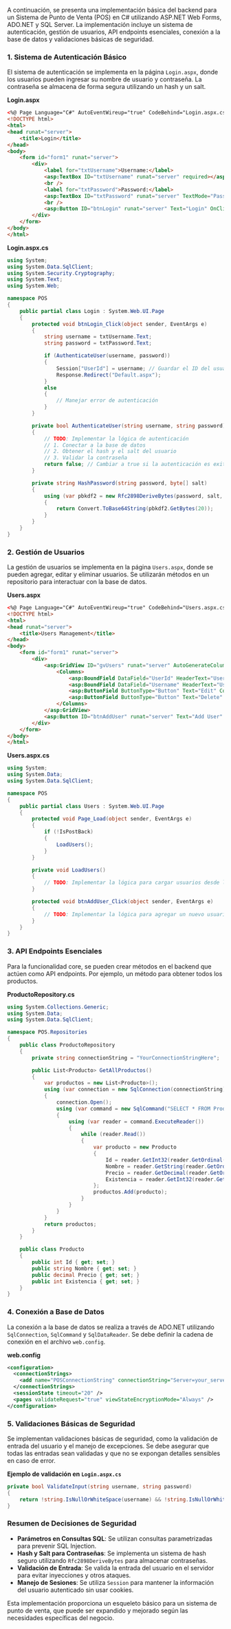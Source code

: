 A continuación, se presenta una implementación básica del backend para un Sistema de Punto de Venta (POS) en C# utilizando ASP.NET Web Forms, ADO.NET y SQL Server. La implementación incluye un sistema de autenticación, gestión de usuarios, API endpoints esenciales, conexión a la base de datos y validaciones básicas de seguridad.

### 1. Sistema de Autenticación Básico

El sistema de autenticación se implementa en la página `Login.aspx`, donde los usuarios pueden ingresar su nombre de usuario y contraseña. La contraseña se almacena de forma segura utilizando un hash y un salt.

**Login.aspx**
```aspx
<%@ Page Language="C#" AutoEventWireup="true" CodeBehind="Login.aspx.cs" Inherits="POS.Login" %>
<!DOCTYPE html>
<html>
<head runat="server">
    <title>Login</title>
</head>
<body>
    <form id="form1" runat="server">
        <div>
            <label for="txtUsername">Username:</label>
            <asp:TextBox ID="txtUsername" runat="server" required></asp:TextBox>
            <br />
            <label for="txtPassword">Password:</label>
            <asp:TextBox ID="txtPassword" runat="server" TextMode="Password" required></asp:TextBox>
            <br />
            <asp:Button ID="btnLogin" runat="server" Text="Login" OnClick="btnLogin_Click" />
        </div>
    </form>
</body>
</html>
```

**Login.aspx.cs**
```csharp
using System;
using System.Data.SqlClient;
using System.Security.Cryptography;
using System.Text;
using System.Web;

namespace POS
{
    public partial class Login : System.Web.UI.Page
    {
        protected void btnLogin_Click(object sender, EventArgs e)
        {
            string username = txtUsername.Text;
            string password = txtPassword.Text;

            if (AuthenticateUser(username, password))
            {
                Session["UserId"] = username; // Guardar el ID del usuario en la sesión
                Response.Redirect("Default.aspx");
            }
            else
            {
                // Manejar error de autenticación
            }
        }

        private bool AuthenticateUser(string username, string password)
        {
            // TODO: Implementar la lógica de autenticación
            // 1. Conectar a la base de datos
            // 2. Obtener el hash y el salt del usuario
            // 3. Validar la contraseña
            return false; // Cambiar a true si la autenticación es exitosa
        }

        private string HashPassword(string password, byte[] salt)
        {
            using (var pbkdf2 = new Rfc2898DeriveBytes(password, salt, 10000))
            {
                return Convert.ToBase64String(pbkdf2.GetBytes(20));
            }
        }
    }
}
```

### 2. Gestión de Usuarios

La gestión de usuarios se implementa en la página `Users.aspx`, donde se pueden agregar, editar y eliminar usuarios. Se utilizarán métodos en un repositorio para interactuar con la base de datos.

**Users.aspx**
```aspx
<%@ Page Language="C#" AutoEventWireup="true" CodeBehind="Users.aspx.cs" Inherits="POS.Users" %>
<!DOCTYPE html>
<html>
<head runat="server">
    <title>Users Management</title>
</head>
<body>
    <form id="form1" runat="server">
        <div>
            <asp:GridView ID="gvUsers" runat="server" AutoGenerateColumns="False">
                <Columns>
                    <asp:BoundField DataField="UserId" HeaderText="User ID" />
                    <asp:BoundField DataField="Username" HeaderText="Username" />
                    <asp:ButtonField ButtonType="Button" Text="Edit" CommandName="Edit" />
                    <asp:ButtonField ButtonType="Button" Text="Delete" CommandName="Delete" />
                </Columns>
            </asp:GridView>
            <asp:Button ID="btnAddUser" runat="server" Text="Add User" OnClick="btnAddUser_Click" />
        </div>
    </form>
</body>
</html>
```

**Users.aspx.cs**
```csharp
using System;
using System.Data;
using System.Data.SqlClient;

namespace POS
{
    public partial class Users : System.Web.UI.Page
    {
        protected void Page_Load(object sender, EventArgs e)
        {
            if (!IsPostBack)
            {
                LoadUsers();
            }
        }

        private void LoadUsers()
        {
            // TODO: Implementar la lógica para cargar usuarios desde la base de datos
        }

        protected void btnAddUser_Click(object sender, EventArgs e)
        {
            // TODO: Implementar la lógica para agregar un nuevo usuario
        }
    }
}
```

### 3. API Endpoints Esenciales

Para la funcionalidad core, se pueden crear métodos en el backend que actúen como API endpoints. Por ejemplo, un método para obtener todos los productos.

**ProductoRepository.cs**
```csharp
using System.Collections.Generic;
using System.Data;
using System.Data.SqlClient;

namespace POS.Repositories
{
    public class ProductoRepository
    {
        private string connectionString = "YourConnectionStringHere";

        public List<Producto> GetAllProductos()
        {
            var productos = new List<Producto>();
            using (var connection = new SqlConnection(connectionString))
            {
                connection.Open();
                using (var command = new SqlCommand("SELECT * FROM Productos", connection))
                {
                    using (var reader = command.ExecuteReader())
                    {
                        while (reader.Read())
                        {
                            var producto = new Producto
                            {
                                Id = reader.GetInt32(reader.GetOrdinal("Id")),
                                Nombre = reader.GetString(reader.GetOrdinal("Nombre")),
                                Precio = reader.GetDecimal(reader.GetOrdinal("Precio")),
                                Existencia = reader.GetInt32(reader.GetOrdinal("Existencia"))
                            };
                            productos.Add(producto);
                        }
                    }
                }
            }
            return productos;
        }
    }

    public class Producto
    {
        public int Id { get; set; }
        public string Nombre { get; set; }
        public decimal Precio { get; set; }
        public int Existencia { get; set; }
    }
}
```

### 4. Conexión a Base de Datos

La conexión a la base de datos se realiza a través de ADO.NET utilizando `SqlConnection`, `SqlCommand` y `SqlDataReader`. Se debe definir la cadena de conexión en el archivo `web.config`.

**web.config**
```xml
<configuration>
  <connectionStrings>
    <add name="POSConnectionString" connectionString="Server=your_server;Database=your_database;User Id=your_user;Password=your_password;" providerName="System.Data.SqlClient" />
  </connectionStrings>
  <sessionState timeout="20" />
  <pages validateRequest="true" viewStateEncryptionMode="Always" />
</configuration>
```

### 5. Validaciones Básicas de Seguridad

Se implementan validaciones básicas de seguridad, como la validación de entrada del usuario y el manejo de excepciones. Se debe asegurar que todas las entradas sean validadas y que no se expongan detalles sensibles en caso de error.

**Ejemplo de validación en `Login.aspx.cs`**
```csharp
private bool ValidateInput(string username, string password)
{
    return !string.IsNullOrWhiteSpace(username) && !string.IsNullOrWhiteSpace(password);
}
```

### Resumen de Decisiones de Seguridad

- **Parámetros en Consultas SQL**: Se utilizan consultas parametrizadas para prevenir SQL Injection.
- **Hash y Salt para Contraseñas**: Se implementa un sistema de hash seguro utilizando `Rfc2898DeriveBytes` para almacenar contraseñas.
- **Validación de Entrada**: Se valida la entrada del usuario en el servidor para evitar inyecciones y otros ataques.
- **Manejo de Sesiones**: Se utiliza `Session` para mantener la información del usuario autenticado sin usar cookies.

Esta implementación proporciona un esqueleto básico para un sistema de punto de venta, que puede ser expandido y mejorado según las necesidades específicas del negocio.